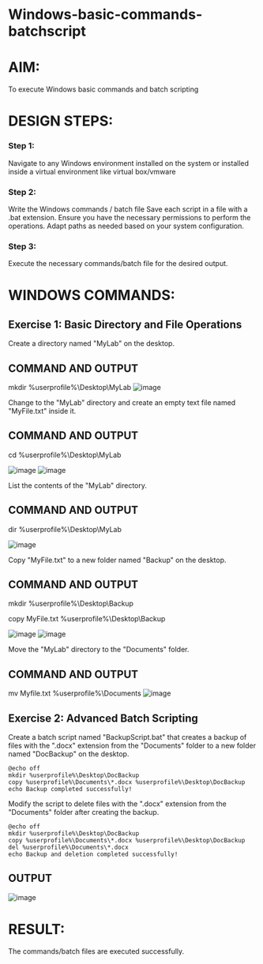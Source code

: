 # Windows-basic-commands-batchscript

# AIM:
To execute Windows basic commands and batch scripting

# DESIGN STEPS:

### Step 1:

Navigate to any Windows environment installed on the system or installed inside a virtual environment like virtual box/vmware 

### Step 2:

Write the Windows commands / batch file
Save each script in a file with a .bat extension.
Ensure you have the necessary permissions to perform the operations.
Adapt paths as needed based on your system configuration.
### Step 3:

Execute the necessary commands/batch file for the desired output. 




# WINDOWS COMMANDS:
## Exercise 1: Basic Directory and File Operations
Create a directory named "MyLab" on the desktop.


## COMMAND AND OUTPUT
mkdir %userprofile%\Desktop\MyLab
![image](https://github.com/NITHIYANERANJAN/Windows-basic-commands-batchscript/assets/144979351/e4d38925-be6c-437d-b812-9b8a25debeae)


Change to the "MyLab" directory and create an empty text file named "MyFile.txt" inside it.


## COMMAND AND OUTPUT
cd %userprofile%\Desktop\MyLab

![image](https://github.com/NITHIYANERANJAN/Windows-basic-commands-batchscript/assets/144979351/c3d0a785-f08b-4f88-b5df-b644b02be4aa)
![image](https://github.com/NITHIYANERANJAN/Windows-basic-commands-batchscript/assets/144979351/99140a67-a051-4e5f-9bd2-05f4efeca2c9)



List the contents of the "MyLab" directory.


## COMMAND AND OUTPUT
dir %userprofile%\Desktop\MyLab

![image](https://github.com/NITHIYANERANJAN/Windows-basic-commands-batchscript/assets/144979351/6960d64d-fa84-42af-a302-68f28518c975)



Copy "MyFile.txt" to a new folder named "Backup" on the desktop.

## COMMAND AND OUTPUT
mkdir %userprofile%\Desktop\Backup

copy MyFile.txt %userprofile%\Desktop\Backup

![image](https://github.com/NITHIYANERANJAN/Windows-basic-commands-batchscript/assets/144979351/4776935a-724a-4308-af91-521b910aec9d)
![image](https://github.com/NITHIYANERANJAN/Windows-basic-commands-batchscript/assets/144979351/3a7f9801-40c7-4f49-a55a-5c78e5473fee)




Move the "MyLab" directory to the "Documents" folder.


## COMMAND AND OUTPUT
mv Myfile.txt %userprofile%\Documents
![image](https://github.com/NITHIYANERANJAN/Windows-basic-commands-batchscript/assets/144979351/f3a3c913-3d5c-4168-b5ad-3a899d000b37)



## Exercise 2: Advanced Batch Scripting
Create a batch script named "BackupScript.bat" that creates a backup of files with the ".docx" extension from the "Documents" folder to a new folder named "DocBackup" on the desktop.
```
@echo off
mkdir %userprofile%\Desktop\DocBackup
copy %userprofile%\Documents\*.docx %userprofile%\Desktop\DocBackup
echo Backup completed successfully!
```
Modify the script to delete files with the ".docx" extension from the "Documents" folder after creating the backup.
```
@echo off
mkdir %userprofile%\Desktop\DocBackup
copy %userprofile%\Documents\*.docx %userprofile%\Desktop\DocBackup
del %userprofile%\Documents\*.docx
echo Backup and deletion completed successfully!
```







## OUTPUT

![image](https://github.com/NITHIYANERANJAN/Windows-basic-commands-batchscript/assets/144979351/f1e02241-ec4b-41e8-9e7d-605195fc7990)





# RESULT:
The commands/batch files are executed successfully.

